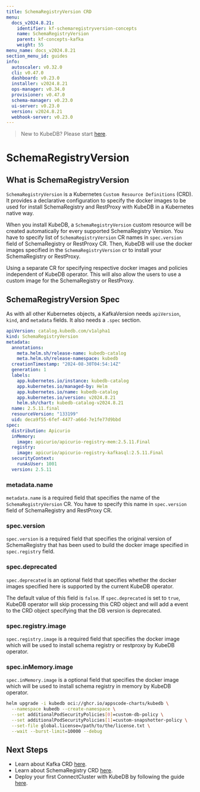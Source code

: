```yaml
---
title: SchemaRegistryVersion CRD
menu:
  docs_v2024.8.21:
    identifier: kf-schemaregistryversion-concepts
    name: SchemaRegistryVersion
    parent: kf-concepts-kafka
    weight: 55
menu_name: docs_v2024.8.21
section_menu_id: guides
info:
  autoscaler: v0.32.0
  cli: v0.47.0
  dashboard: v0.23.0
  installer: v2024.8.21
  ops-manager: v0.34.0
  provisioner: v0.47.0
  schema-manager: v0.23.0
  ui-server: v0.23.0
  version: v2024.8.21
  webhook-server: v0.23.0
---
```


> New to KubeDB? Please start [here](/docs/v2024.8.21/README).

# SchemaRegistryVersion

## What is SchemaRegistryVersion

`SchemaRegistryVersion` is a Kubernetes `Custom Resource Definitions` (CRD). It provides a declarative configuration to specify the docker images to be used for install SchemaRegistry and RestProxy with KubeDB in a Kubernetes native way.

When you install KubeDB, a `SchemaRegistryVersion` custom resource will be created automatically for every supported SchemaRegistry Version. You have to specify list of `SchemaRegistryVersion` CR names in `spec.version` field of SchemaRegistry or RestProxy CR. Then, KubeDB will use the docker images specified in the `SchemaRegistryVersion` cr to install your SchemaRegistry or RestProxy.

Using a separate CR for specifying respective docker images and policies independent of KubeDB operator. This will also allow the users to use a custom image for the SchemaRegistry or RestProxy.

## SchemaRegistryVersion Spec

As with all other Kubernetes objects, a KafkaVersion needs `apiVersion`, `kind`, and `metadata` fields. It also needs a `.spec` section.

```yaml
apiVersion: catalog.kubedb.com/v1alpha1
kind: SchemaRegistryVersion
metadata:
  annotations:
    meta.helm.sh/release-name: kubedb-catalog
    meta.helm.sh/release-namespace: kubedb
  creationTimestamp: "2024-08-30T04:54:14Z"
  generation: 1
  labels:
    app.kubernetes.io/instance: kubedb-catalog
    app.kubernetes.io/managed-by: Helm
    app.kubernetes.io/name: kubedb-catalog
    app.kubernetes.io/version: v2024.8.21
    helm.sh/chart: kubedb-catalog-v2024.8.21
  name: 2.5.11.final
  resourceVersion: "133199"
  uid: deca9f55-6fef-4477-a66d-7e1fe77d9bbd
spec:
  distribution: Apicurio
  inMemory:
    image: apicurio/apicurio-registry-mem:2.5.11.Final
  registry:
    image: apicurio/apicurio-registry-kafkasql:2.5.11.Final
  securityContext:
    runAsUser: 1001
  version: 2.5.11
```

### metadata.name

`metadata.name` is a required field that specifies the name of the `SchemaRegistryVersion` CR. You have to specify this name in `spec.version` field of SchemaRegistry and RestProxy CR.

### spec.version

`spec.version` is a required field that specifies the original version of SchemaRegistry that has been used to build the docker image specified in `spec.registry` field.

### spec.deprecated

`spec.deprecated` is an optional field that specifies whether the docker images specified here is supported by the current KubeDB operator.

The default value of this field is `false`. If `spec.deprecated` is set to `true`, KubeDB operator will skip processing this CRD object and will add a event to the CRD object specifying that the DB version is deprecated.

### spec.registry.image

`spec.registry.image` is a required field that specifies the docker image which will be used to install schema registry or restproxy by KubeDB operator.

### spec.inMemory.image

`spec.inMemory.image` is a optional field that specifies the docker image which will be used to install schema registry in memory by KubeDB operator.

```bash
helm upgrade -i kubedb oci://ghcr.io/appscode-charts/kubedb \
  --namespace kubedb --create-namespace \
  --set additionalPodSecurityPolicies[0]=custom-db-policy \
  --set additionalPodSecurityPolicies[1]=custom-snapshotter-policy \
  --set-file global.license=/path/to/the/license.txt \
  --wait --burst-limit=10000 --debug
```

## Next Steps

- Learn about Kafka CRD [here](/docs/v2024.8.21/guides/kafka/concepts/kafka).
- Learn about SchemaRegistry CRD [here](/docs/v2024.8.21/guides/kafka/concepts/schemaregistry).
- Deploy your first ConnectCluster with KubeDB by following the guide [here](/docs/v2024.8.21/guides/kafka/connectcluster/overview).
